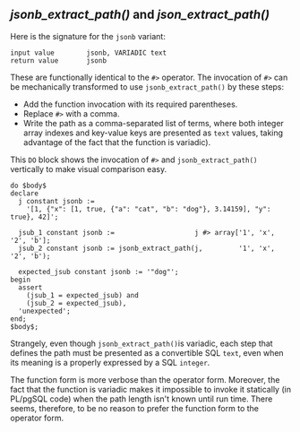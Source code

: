 




## _jsonb_extract_path()_ and _json_extract_path()_

Here is the signature for the `jsonb` variant:

```
input value        jsonb, VARIADIC text
return value       jsonb
```

These are functionally identical to the `#>` operator. The invocation of `#>` can be mechanically transformed to use `jsonb_extract_path()` by these steps:

- Add the function invocation with its required parentheses.
- Replace `#>` with a comma.
- Write the path as a comma-separated list of terms, where both integer array indexes and key-value keys are presented as `text` values, taking advantage of the fact that the function is variadic).

This `DO` block shows the invocation of `#>` and `jsonb_extract_path()` vertically to make visual comparison easy.

```
do $body$
declare
  j constant jsonb :=
    '[1, {"x": [1, true, {"a": "cat", "b": "dog"}, 3.14159], "y": true}, 42]';

  jsub_1 constant jsonb :=                    j #> array['1', 'x', '2', 'b'];
  jsub_2 constant jsonb := jsonb_extract_path(j,         '1', 'x', '2', 'b');

  expected_jsub constant jsonb := '"dog"';
begin
  assert
    (jsub_1 = expected_jsub) and
    (jsub_2 = expected_jsub),
  'unexpected';
end;
$body$;
```

Strangely, even though `jsonb_extract_path()`is variadic, each step that defines the path must be presented as a convertible SQL `text`, even when its meaning is a properly expressed by a SQL `integer`.

The function form is more verbose than the operator form. Moreover, the fact that the function is variadic makes it impossible to invoke it statically (in PL/pgSQL code) when the path length isn't known until run time. There seems, therefore, to be no reason to prefer the function form to the operator form.
